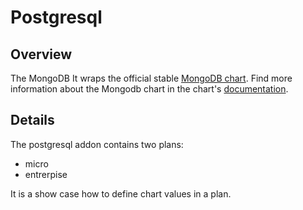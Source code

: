 # Postgresql

## Overview

The MongoDB It wraps the official stable [MongoDB chart](https://github.com/helm/charts/tree/master/stable/mongodb).
Find more information about the Mongodb chart in the chart's [documentation](chart/postgresql/README.md).

## Details

The postgresql addon contains two plans:
- micro
- entrerpise

It is a show case how to define chart values in a plan.
